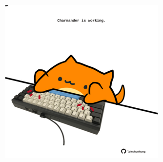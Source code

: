 <!-- built at 10/09/2023, 02:07:30 UTC -->
<p align="center">
  <img width="500" height="500" src="./ReadmeImage.svg">
</p>
